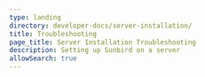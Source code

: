 ```yaml
---
type: landing
directory: developer-docs/server-installation/
title: Troubleshooting
page_title: Server Installation Troubleshooting
description: Setting up Sunbird on a server
allowSearch: true
---
```

